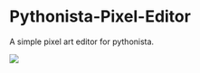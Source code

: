 Pythonista-Pixel-Editor
=======================

A simple pixel art editor for pythonista.


![](http://i.imgur.com/E5xZfsO.jpg)

